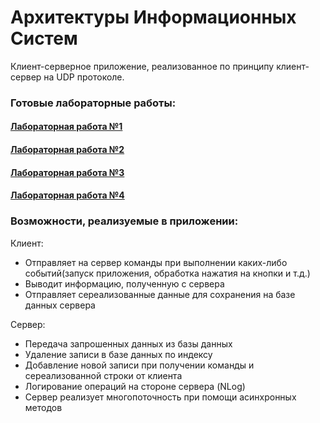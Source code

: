# Архитектуры Информационных Систем


Клиент-серверное приложение, реализованное по принципу клиент-сервер на UDP протоколе.

### Готовые лабораторные работы:
#### [Лабораторная работа №1](https://github.com/ShashlikKiller/Arch_IS_Lab1/releases/tag/lab)
#### [Лабораторная работа №2](https://github.com/ShashlikKiller/IS_Arch/tree/d868e8d366d2c942b6675b5b7a5fdf8e81cb5790#%D0%BB%D0%B0%D0%B1%D0%BE%D1%80%D0%B0%D1%82%D0%BE%D1%80%D0%BD%D0%B0%D1%8F-%D1%80%D0%B0%D0%B1%D0%BE%D1%82%D0%B0-2-%D0%B2-%D1%80%D0%B0%D0%B1%D0%BE%D1%82%D0%B5)
#### [Лабораторная работа №3](https://github.com/ShashlikKiller/IS_Arch)
#### [Лабораторная работа №4](https://github.com/ShashlikKiller/ClientServerApp/releases/tag/lab)

### Возможности, реализуемые в приложении:

 Клиент:

 * Отправляет на сервер команды при выполнении каких-либо событий(запуск приложения, обработка нажатия на кнопки и т.д.)
 * Выводит информацию, полученную с сервера
 * Отправляет сереализованные данные для сохранения на базе данных сервера

 Сервер:

 * Передача запрошенных данных из базы данных
 * Удаление записи в базе данных по индексу
 * Добавление новой записи при получении команды и сереализованной строки от клиента
 * Логирование операций на стороне сервера (NLog)
 * Сервер реализует многопоточность при помощи асинхронных методов
